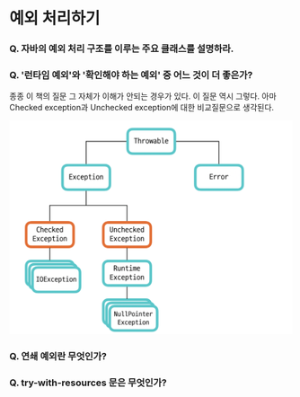 # 예외 처리하기

### Q. 자바의 예외 처리 구조를 이루는 주요 클래스를 설명하라.

### Q. '런타임 예외'와 '확인해야 하는 예외' 중 어느 것이 더 좋은가?

종종 이 책의 질문 그 자체가 이해가 안되는 경우가 있다. 이 질문 역시 그렇다. 아마 Checked exception과 Unchecked exception에 대한 비교질문으로 생각된다.

![Exception 구조](./Exception_structure.png)

### Q. 연쇄 예외란 무엇인가?

### Q. try-with-resources 문은 무엇인가?